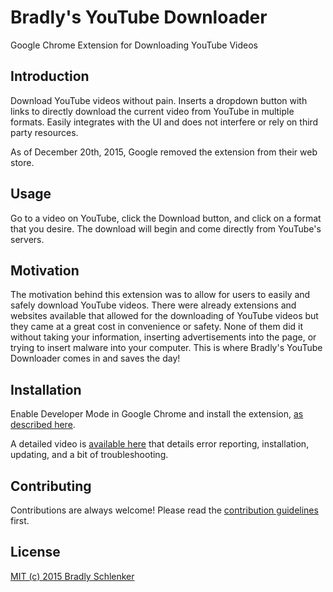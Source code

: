 # Bradly's YouTube Downloader
Google Chrome Extension for Downloading YouTube Videos

## Introduction

Download YouTube videos without pain. Inserts a dropdown button with links to directly download the current video from YouTube in multiple formats. Easily integrates with the UI and does not interfere or rely on third party resources.  

As of December 20th, 2015, Google removed the extension from their web store.  

## Usage

Go to a video on YouTube, click the Download button, and click on a format that you desire. The download will begin and come directly from YouTube's servers.

## Motivation

The motivation behind this extension was to allow for users to easily and safely download YouTube videos. There were already extensions and websites available that allowed for the downloading of YouTube videos but they came at a great cost in convenience or safety. None of them did it without taking your information, inserting advertisements into the page, or trying to insert malware into your computer. This is where Bradly's YouTube Downloader comes in and saves the day!

## Installation

Enable Developer Mode in Google Chrome and install the extension, [as described here](https://developer.chrome.com/extensions/getstarted#unpacked).

A detailed video is [available here](https://www.youtube.com/watch?v=wRBKYiumhQI) that details error reporting, installation, updating, and a bit of troubleshooting.

## Contributing

Contributions are always welcome!
Please read the [contribution guidelines](contributing.md) first.

## License

[MIT (c) 2015 Bradly Schlenker](LICENSE)

